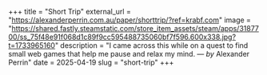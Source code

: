 +++
title = "Short Trip"
external_url = "https://alexanderperrin.com.au/paper/shorttrip/?ref=krabf.com"
image = "https://shared.fastly.steamstatic.com/store_item_assets/steam/apps/3187700/ss_75f48e91f068d1c89f9cc595488735060bf7f596.600x338.jpg?t=1733965160"
description = "I came across this while on a quest to find small web games that help me pause and relax my mind. — *by* Alexander Perrin"
date = 2025-04-19
slug = "short-trip"
+++ 